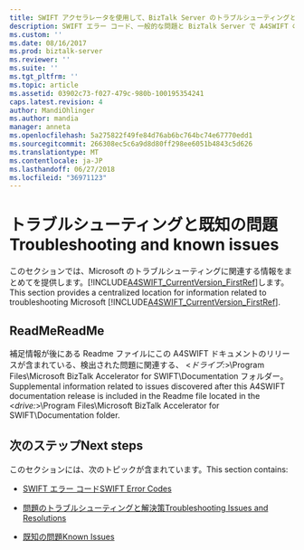 ```yaml
---
title: SWIFT アクセラレータを使用して、BizTalk Server のトラブルシューティングと既知の問題 |Microsoft Docs
description: SWIFT エラー コード、一般的な問題と BizTalk Server で A4SWIFT の解決策
ms.custom: ''
ms.date: 08/16/2017
ms.prod: biztalk-server
ms.reviewer: ''
ms.suite: ''
ms.tgt_pltfrm: ''
ms.topic: article
ms.assetid: 03902c73-f027-479c-980b-100195354241
caps.latest.revision: 4
author: MandiOhlinger
ms.author: mandia
manager: anneta
ms.openlocfilehash: 5a275822f49fe84d76ab6bc764bc74e67770edd1
ms.sourcegitcommit: 266308ec5c6a9d8d80ff298ee6051b4843c5d626
ms.translationtype: MT
ms.contentlocale: ja-JP
ms.lasthandoff: 06/27/2018
ms.locfileid: "36971123"
---
```

# <a name="troubleshooting-and-known-issues"></a><span data-ttu-id="5d3fc-103">トラブルシューティングと既知の問題</span><span class="sxs-lookup"><span data-stu-id="5d3fc-103">Troubleshooting and known issues</span></span>
<span data-ttu-id="5d3fc-104">このセクションでは、Microsoft のトラブルシューティングに関連する情報をまとめてを提供します。[!INCLUDE[A4SWIFT_CurrentVersion_FirstRef](../../includes/a4swift-currentversion-firstref-md.md)]します。</span><span class="sxs-lookup"><span data-stu-id="5d3fc-104">This section provides a centralized location for information related to troubleshooting Microsoft [!INCLUDE[A4SWIFT_CurrentVersion_FirstRef](../../includes/a4swift-currentversion-firstref-md.md)].</span></span>  

## <a name="readme"></a><span data-ttu-id="5d3fc-105">ReadMe</span><span class="sxs-lookup"><span data-stu-id="5d3fc-105">ReadMe</span></span>
  
 <span data-ttu-id="5d3fc-106">補足情報が後にある Readme ファイルにこの A4SWIFT ドキュメントのリリースが含まれている、検出された問題に関連する、 \<*ドライブ:*\>\Program Files\\Microsoft BizTalk Accelerator for SWIFT\Documentation フォルダー。</span><span class="sxs-lookup"><span data-stu-id="5d3fc-106">Supplemental information related to issues discovered after this A4SWIFT documentation release is included in the Readme file located in the \<*drive:*\>\Program Files\\Microsoft  BizTalk Accelerator for SWIFT\Documentation folder.</span></span>  

## <a name="next-steps"></a><span data-ttu-id="5d3fc-107">次のステップ</span><span class="sxs-lookup"><span data-stu-id="5d3fc-107">Next steps</span></span>  
 <span data-ttu-id="5d3fc-108">このセクションには、次のトピックが含まれています。</span><span class="sxs-lookup"><span data-stu-id="5d3fc-108">This section contains:</span></span>  

- [<span data-ttu-id="5d3fc-109">SWIFT エラー コード</span><span class="sxs-lookup"><span data-stu-id="5d3fc-109">SWIFT Error Codes</span></span>](swift-error-codes.md)

-   [<span data-ttu-id="5d3fc-110">問題のトラブルシューティングと解決策</span><span class="sxs-lookup"><span data-stu-id="5d3fc-110">Troubleshooting Issues and Resolutions</span></span>](../../adapters-and-accelerators/accelerator-swift/troubleshooting-issues-and-resolutions1.md)  
  
-   [<span data-ttu-id="5d3fc-111">既知の問題</span><span class="sxs-lookup"><span data-stu-id="5d3fc-111">Known Issues</span></span>](../../adapters-and-accelerators/accelerator-swift/known-issues5.md)
